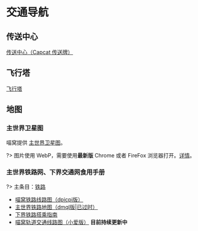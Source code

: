 # 交通导航

## 传送中心

[传送中心（Capcat 传送牌）](nyaa/projects/teleport-center)

## 飞行塔

[飞行塔](nyaa/projects/airline)

## 地图

### 主世界卫星图

喵窝提供 [主世界卫星图](https://map.nyaacat.com/nyaa)。

?> 图片使用 WebP，需要使用**最新版** <span class="nw-explain" title="包括其它基于 Chromium，且内核版本 ≧32 的浏览器">Chrome</span> 或者 FireFox 浏览器打开。[详情](https://caniuse.com/#search=webp)。

### 主世界铁路网、下界交通网食用手册

?> 主条目：[铁路](nyaa/projects/railway)

- [喵窝铁路线路图（dpicpi版）](space/map-navi/railway-universal-dpicpi)
- [主世界铁路地图（dmql版|已过时）](space/map-navi/railway-overworld-dmql)
- [下界铁路搭乘指南](space/map-navi/railway-nether)
- [喵窝轨道交通线路图（小爱版）](space/map-navi/railway-universal-Bersella.md)   **目前持续更新中**
